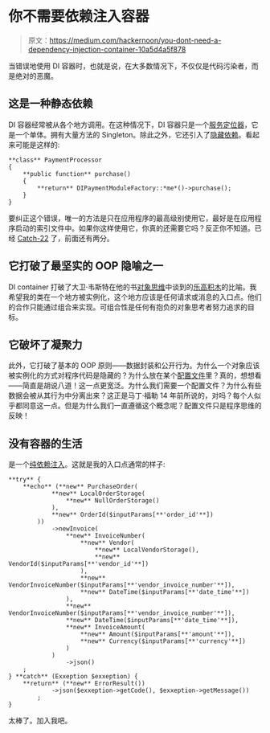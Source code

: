 # 你不需要依赖注入容器

> 原文：<https://medium.com/hackernoon/you-dont-need-a-dependency-injection-container-10a5d4a5f878>

当错误地使用 DI 容器时，也就是说，在大多数情况下，不仅仅是代码污染者，而是绝对的恶魔。

## 这是一种静态依赖

DI 容器经常被从各个地方调用。在这种情况下，DI 容器只是一个[服务定位器](http://blog.ploeh.dk/2010/02/03/ServiceLocatorisanAnti-Pattern/)，它是一个单体。拥有大量方法的 Singleton。除此之外，它还引入了[隐藏依赖](/@wrong.about/static-classes-are-evil-or-make-your-dependencies-explicit-af3e73bd29dd)。看起来可能是这样的:

```
**class** PaymentProcessor
{
    **public function** purchase()
    {
        **return** DIPaymentModuleFactory::*me*()->purchase();
    }
}
```

要纠正这个错误，唯一的方法是只在应用程序的最高级别使用它，最好是在应用程序启动的索引文件中。如果你这样使用它，你真的还需要它吗？反正你不知道。已经 [Catch-22](https://en.wikipedia.org/wiki/Catch-22) 了，前面还有两分。

## 它打破了最坚实的 OOP 隐喻之一

DI container 打破了大卫·韦斯特在他的书[对象思维](https://www.amazon.com/Object-Thinking-Developer-Reference-David/dp/0735619654)中谈到的[乐高积木](/@wrong.about/on-good-domain-decomposition-385ee8ce5a3)的比喻。我希望我的类在一个地方被实例化，这个地方应该是任何请求或消息的入口点。他们的合作只能通过组合来实现。可组合性是任何有抱负的对象思考者努力追求的目标。

## 它破坏了凝聚力

此外，它打破了基本的 OOP 原则——数据封装和公开行为。为什么一个对象应该被实例化的方式对程序代码是隐藏的？为什么放在某个[配置文件](https://symfony.com/doc/current/components/dependency_injection.html)里？真的，想想看——简直是胡说八道！这一点更宽泛。为什么我们需要一个配置文件？为什么有些数据会被从其行为中分离出来？这正是马丁·福勒 14 年前所说的，对吗？每个人似乎都同意这一点。但是为什么我们一直遵循这个概念呢？配置文件只是程序思维的反映！

## 没有容器的生活

是一个[纯依赖注入](http://blog.ploeh.dk/2014/06/10/pure-di/)。这就是我的入口点通常的样子:

```
**try** {
    **echo** (**new** PurchaseOrder(
            **new** LocalOrderStorage(
                **new** NullOrderStorage()
            ),
            **new** OrderId($inputParams[**'order_id'**])
        ))
            ->newInvoice(
                **new** InvoiceNumber(
                    **new** Vendor(
                        **new** LocalVendorStorage(),
                        **new** VendorId($inputParams[**'vendor_id'**])
                    ),
                    **new** VendorInvoiceNumber($inputParams[**'vendor_invoice_number'**]),
                    **new** DateTime($inputParams[**'date_time'**])
                ),
                **new** VendorInvoiceNumber($inputParams[**'vendor_invoice_number'**]),
                **new** DateTime($inputParams[**'date_time'**]),
                **new** InvoiceAmount(
                    **new** Amount($inputParams[**'amount'**]),
                    **new** Currency($inputParams[**'currency'**])
                )
            )
                ->json()
    ;
} **catch** (Exxeption $exxeption) {
    **return** (**new** ErrorResult())
            ->json($exxeption->getCode(), $exxeption->getMessage())
        ;
}
```

太棒了。加入我吧。